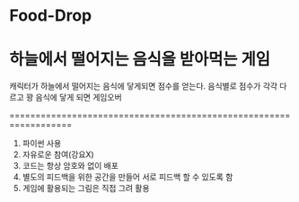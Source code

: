 # Food-Drop
# 하늘에서 떨어지는 음식을 받아먹는 게임
캐릭터가 하늘에서 떨어지는 음식에 닿게되면 점수를 얻는다.
음식별로 점수가 각각 다르고 꽝 음식에 닿게 되면 게임오버

==================================================================

1. 파이썬 사용
2. 자유로운 참여(강요X)
3. 코드는 항상 암호와 없이 배포
4. 별도의 피드백을 위한 공간을 만들어 서로 피드백 할 수 있도록 함  
5. 게임에 활용되는 그림은 직접 그려 활용
